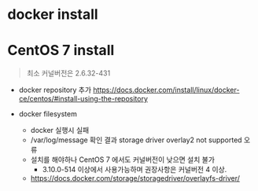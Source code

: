 docker install
==============

# CentOS 7 install

> 최소 커널버전은 2.6.32-431   


- docker repository 추가
https://docs.docker.com/install/linux/docker-ce/centos/#install-using-the-repository

- docker filesystem  
  - docker 실행시 실패
  - /var/log/message 확인 결과 storage driver overlay2 not supported 오류
  - 설치를 해야하나 CentOS 7 에서도 커널버전이 낮으면 설치 불가
    - 3.10.0-514 이상에서 사용가능하며 권장사항은 커널버전 4 이상.
  - https://docs.docker.com/storage/storagedriver/overlayfs-driver/